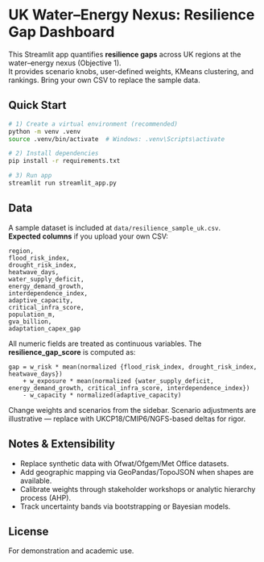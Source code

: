 # UK Water–Energy Nexus: Resilience Gap Dashboard

This Streamlit app quantifies **resilience gaps** across UK regions at the water–energy nexus (Objective 1).  
It provides scenario knobs, user-defined weights, KMeans clustering, and rankings. Bring your own CSV to replace the sample data.

## Quick Start

```bash
# 1) Create a virtual environment (recommended)
python -m venv .venv
source .venv/bin/activate  # Windows: .venv\Scripts\activate

# 2) Install dependencies
pip install -r requirements.txt

# 3) Run app
streamlit run streamlit_app.py
```

## Data

A sample dataset is included at `data/resilience_sample_uk.csv`.  
**Expected columns** if you upload your own CSV:

```
region,
flood_risk_index,
drought_risk_index,
heatwave_days,
water_supply_deficit,
energy_demand_growth,
interdependence_index,
adaptive_capacity,
critical_infra_score,
population_m,
gva_billion,
adaptation_capex_gap
```

All numeric fields are treated as continuous variables. The **resilience_gap_score** is computed as:

```
gap = w_risk * mean(normalized {flood_risk_index, drought_risk_index, heatwave_days})
    + w_exposure * mean(normalized {water_supply_deficit, energy_demand_growth, critical_infra_score, interdependence_index})
    - w_capacity * normalized(adaptive_capacity)
```

Change weights and scenarios from the sidebar. Scenario adjustments are illustrative — replace with UKCP18/CMIP6/NGFS-based deltas for rigor.

## Notes & Extensibility

- Replace synthetic data with Ofwat/Ofgem/Met Office datasets.
- Add geographic mapping via GeoPandas/TopoJSON when shapes are available.
- Calibrate weights through stakeholder workshops or analytic hierarchy process (AHP).
- Track uncertainty bands via bootstrapping or Bayesian models.

## License
For demonstration and academic use.
